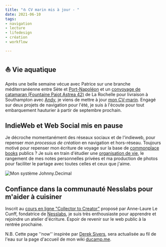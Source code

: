 ```yaml
---
title: "⛵️ CV marin mis à jour - " 
date: 2021-06-10
tags:
- navigation
- lecture
- lifedesign
- création 
- workflow

---
```

## ⛵️ Vie aquatique

Après une belle semaine vécue avec Patrice sur une branche méditerranéenne entre Sète et [Port-Napoléon](https://www.port-adhoc.com/port-napoleon/) et un [convoyage de catamaran (Fountaine Pajot Astrea 42)](https://www.bourse-aux-equipiers.com/annonce-33501.html) de La Rochelle pour livraison à Southampton avec [Andy](https://www.relianceyachtmanagement.com/andy-mallion/), je viens de mettre à jour [mon CV-marin](https://ducamp.me/CV-marin#Contact). 
Engagé sur deux projets de navigation pour l'été, je suis à l'écoute pour tout embarquement hauturier à partir de septembre prochain.

## IndieWeb et Web Social mis en pause

Je décroche momentanément des réseaux sociaux et de l'indieweb, pour repenser *mon processus de création* en navigation et hors-réseau. 
Toujours motivé pour repenser mon écriture de voyage sur la base de [commonplace books](https://ducamp.me/Commonplace_book) publics ? Je suis en train d'étudier une [organisation de vie](https://ducamp.me/Johnny.Decimal), le rangement de mes notes personnelles privées et ma production de photos pour faciliter le partage avec toutes celles et ceux que j'aime.

![Mon système Johnny.Decimal](https://ducamp.me/images/thumb/3/39/Navigation-Johnny.Decimal.png/1600px-Navigation-Johnny.Decimal.png)

## Confiance dans la communauté Nesslabs pour m'aider à cuisiner

Inscrit au [cours en ligne "Collector to Creator"](https://community.nesslabs.com/c/dashboard/schedule) proposé par Anne-Laure Le Cunff, fondatrice de [Nesslabs](https://nesslabs.com/), je suis très enthousiaste pour apprendre et rejoindre un atelier d'écriture. Espoir de revenir sur le web public à la rentrée prochaine. 


N.B. Cette page ''now'' inspirée par [Derek Sivers](https://ducamp.me/maintenant), sera actualisée au fil de l'eau sur la page d'accueil de mon wiki [ducamp.me](https://ducamp.me/).
